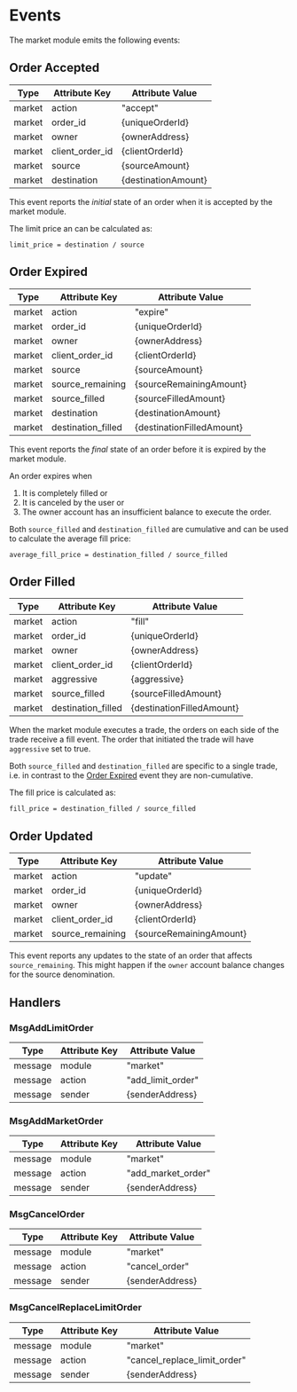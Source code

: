 # Events

The market module emits the following events:

## Order Accepted

| Type   | Attribute Key   | Attribute Value     |
| -------| --------------- | ------------------- |
| market | action          | "accept"            |
| market | order_id        | {uniqueOrderId}     |
| market | owner           | {ownerAddress}      |
| market | client_order_id | {clientOrderId}     |
| market | source          | {sourceAmount}      |
| market | destination     | {destinationAmount} |

This event reports the *initial* state of an order when it is accepted by the market module.

The limit price an can be calculated as:
```
limit_price = destination / source
```

## Order Expired

| Type   | Attribute Key      | Attribute Value           |
| ------ | ------------------ | ------------------------- |
| market | action             | "expire"                  |
| market | order_id           | {uniqueOrderId}           |
| market | owner              | {ownerAddress}            |
| market | client_order_id    | {clientOrderId}           |
| market | source             | {sourceAmount}            |
| market | source_remaining   | {sourceRemainingAmount}   |
| market | source_filled      | {sourceFilledAmount}      |
| market | destination        | {destinationAmount}       |
| market | destination_filled | {destinationFilledAmount} |

This event reports the *final* state of an order before it is expired by the market module.

An order expires when
1. It is completely filled or
2. It is canceled by the user or
3. The owner account has an insufficient balance to execute the order.

Both `source_filled` and `destination_filled` are cumulative and can be used to calculate the average fill price:
```
average_fill_price = destination_filled / source_filled
```

## Order Filled

| Type   | Attribute Key      | Attribute Value           |
| ------ | ------------------ | ------------------------- |
| market | action             | "fill"                    |
| market | order_id           | {uniqueOrderId}           |
| market | owner              | {ownerAddress}            |
| market | client_order_id    | {clientOrderId}           |
| market | aggressive         | {aggressive}              |
| market | source_filled      | {sourceFilledAmount}      |
| market | destination_filled | {destinationFilledAmount} |

When the market module executes a trade, the orders on each side of the trade receive a fill event. The order that initiated the trade will have `aggressive` set to true.

Both `source_filled` and `destination_filled` are specific to a single trade, i.e. in contrast to the [Order Expired](#order-expired) event they are non-cumulative.

The fill price is calculated as:
```
fill_price = destination_filled / source_filled
```

## Order Updated

| Type   | Attribute Key    | Attribute Value           |
| ------ | -----------------| ------------------------- |
| market | action           | "update"                  |
| market | order_id         | {uniqueOrderId}           |
| market | owner            | {ownerAddress}            |
| market | client_order_id  | {clientOrderId}           |
| market | source_remaining | {sourceRemainingAmount}   |

This event reports any updates to the state of an order that affects `source_remaining`. This might happen if the `owner` account balance changes for the source denomination.

## Handlers

### MsgAddLimitOrder

| Type     | Attribute Key | Attribute Value    |
| -------- | ------------- | ------------------ |
| message  | module        | "market"           |
| message  | action        | "add_limit_order"  |
| message  | sender        | {senderAddress}    |

### MsgAddMarketOrder

| Type     | Attribute Key | Attribute Value    |
| -------- | ------------- | ------------------ |
| message  | module        | "market"           |
| message  | action        | "add_market_order" |
| message  | sender        | {senderAddress}    |

### MsgCancelOrder

| Type     | Attribute Key | Attribute Value    |
| -------- | ------------- | ------------------ |
| message  | module        | "market"           |
| message  | action        | "cancel_order"     |
| message  | sender        | {senderAddress}    |

### MsgCancelReplaceLimitOrder

| Type     | Attribute Key | Attribute Value              |
| -------- | ------------- | ---------------------------- |
| message  | module        | "market"                     |
| message  | action        | "cancel_replace_limit_order" |
| message  | sender        | {senderAddress}              |
